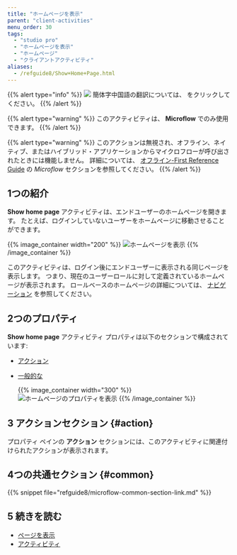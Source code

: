 ```yaml
---
title: "ホームページを表示"
parent: "client-activities"
menu_order: 30
tags:
  - "studio pro"
  - "ホームページを表示"
  - "ホームページ"
  - "クライアントアクティビティ"
aliases:
  - /refguide8/Show+Home+Page.html
---
```


{{% alert type="info" %}}
<img src="attachments/chinese-translation/china.png" style="display: inline-block; margin: 0" /> 簡体字中国語の翻訳については、 [<unk> <unk> <unk>](https://cdn.mendix.tencent-cloud.com/documentation/refguide8/show-home-page.pdf) をクリックしてください。
{{% /alert %}}

{{% alert type="warning" %}}
このアクティビティは、 **Microflow** でのみ使用できます。
{{% /alert %}}

{{% alert type="warning" %}}
このアクションは無視され、オフライン、ネイティブ、またはハイブリッド・アプリケーションからマイクロフローが呼び出されたときには機能しません。 詳細については、 [オフライン-First Reference Guide](offline-first#microflows) の *Microflow* セクションを参照してください。
{{% /alert %}}

## 1つの紹介

**Show home page** アクティビティは、エンドユーザーのホームページを開きます。 たとえば、ログインしていないユーザーをホームページに移動させることができます。

{{% image_container width="200" %}}
![ホームページを表示](attachments/client-activities/show-home-page.png)
{{% /image_container %}}

このアクティビティは、ログイン後にエンドユーザーに表示される同じページを表示します。 つまり、現在のユーザーロールに対して定義されているホームページが表示されます。 ロールベースのホームページの詳細については、 [ナビゲーション](navigation) を参照してください。

## 2つのプロパティ

**Show home page** アクティビティ プロパティは以下のセクションで構成されています:

* [アクション](#action)

* [一般的な](#common)

    {{% image_container width="300" %}}
![ホームページのプロパティを表示](attachments/client-activities/show-home-page-properties.png)
{{% /image_container %}}

## 3 アクションセクション {#action}

プロパティ ペインの **アクション** セクションには、このアクティビティに関連付けられたアクションが表示されます。

## 4つの共通セクション {#common}

{{% snippet file="refguide8/microflow-common-section-link.md" %}}

## 5 続きを読む

* [ページを表示](show-page)
* [アクティビティ](アクティビティ)

